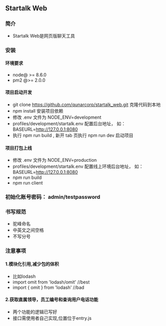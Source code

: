 <!--
 * @Description: In User Settings Edit
 * @Author: your name
 * @Date: 2019-08-05 14:54:16
 * @LastEditTime: 2019-08-19 11:05:32
 * @LastEditors: Please set LastEditors
 -->
 ## Startalk Web
### 简介
- Startalk Web是网页版聊天工具
### 安装
  #### 环境要求
  - node@ >= 8.6.0
  - pm2 @>= 2.0.0

  #### 项目启动开发
  - git clone https://github.com/qunarcorp/startalk_web.git 克隆代码到本地
  - npm install 安装项目依赖
  - 修改 .env 文件为 NODE_ENV=development
  - profiles/development/startalk.env 配置后台地址，
    如： BASEURL=http://127.0.0.1:8080
  - 执行 npm run build , 新开 tab 页执行 npm run dev 启动项目

  #### 项目打包上线
  - 修改 .env 文件为 NODE_ENV=production
  - profiles/development/startalk.env 配置线上环境后台地址，
    如： BASEURL=http://127.0.0.1:8080
  - npm run build
  - npm run client

### 初始化账号密码： admin/testpassword


### 书写规范
  - 驼峰命名
  - 中英文之间空格
  - 不写分号

### 注意事项
  #### 1.模块化引用,减少包的体积
  - 比如lodash
  - import omit from 'lodash/omit' //best
  - import { omit } from 'lodash'  //bad

  #### 2.获取直属领导，员工编号和查询用户电话功能
  - 两个功能的逻辑已写好
  - 接口需使用者自己实现,位置位于entry.js